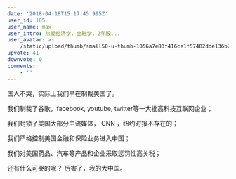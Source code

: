 ```yaml
---
date: '2018-04-18T15:17:45.995Z'
user_id: 105
user_name: max
user_intro: 热爱经济学，金融学，2年股...
user_avatar: >-
    /static/upload/thumb/small50-u-thumb-1056a7e83f416ce1f57482dde136b2c99394e15615e.png
upvote: 41
downvote: 0
comments:
    - ''
---
```


国人不哭，实际上我们早在制裁美国了。

我们制裁了谷歌，facebook, youtube, twitter等一大批高科技互联网企业；

我们封锁了美国大部分主流媒体， CNN ，纽约时报不存在的；

我们严格控制美国金融和保险业务进入中国；

我们对美国药品、汽车等产品和企业采取惩罚性高关税；

还有什么可哭的呢？ 厉害了，我的大中国。
